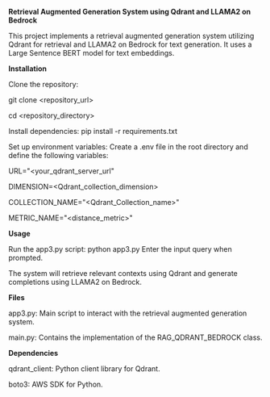 **Retrieval Augmented Generation System using Qdrant and LLAMA2 on Bedrock**

This project implements a retrieval augmented generation system utilizing Qdrant for retrieval and LLAMA2 on Bedrock for text generation. It uses a Large Sentence BERT model for text embeddings.


**Installation**

Clone the repository:

git clone <repository_url>

cd <repository_directory>

Install dependencies:
pip install -r requirements.txt

Set up environment variables:
Create a .env file in the root directory and define the following variables:

URL="<your_qdrant_server_url"

DIMENSION=<Qdrant_collection_dimension>

COLLECTION_NAME="<Qdrant_Collection_name>"

METRIC_NAME="<distance_metric>"


**Usage**

Run the app3.py script:
python app3.py
Enter the input query when prompted.

The system will retrieve relevant contexts using Qdrant and generate completions using LLAMA2 on Bedrock.


**Files**

app3.py: Main script to interact with the retrieval augmented generation system.

main.py: Contains the implementation of the RAG_QDRANT_BEDROCK class.


**Dependencies**

qdrant_client: Python client library for Qdrant.

boto3: AWS SDK for Python.
